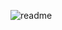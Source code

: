 ![readme](https://user-images.githubusercontent.com/67604477/204036736-4fb12f92-997c-4a1f-95ec-bd8a950d26d9.jpg)
